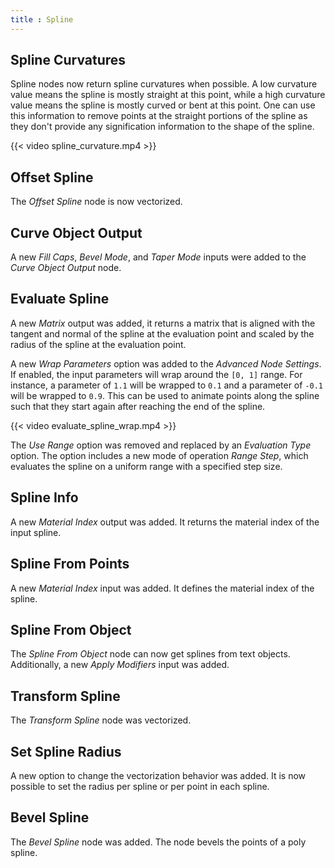 ```yaml
---
title : Spline
---
```


## Spline Curvatures

Spline nodes now return spline curvatures when possible. A low curvature value
means the spline is mostly straight at this point, while a high curvature value
means the spline is mostly curved or bent at this point. One can use this
information to remove points at the straight portions of the spline as they
don't provide any signification information to the shape of the spline.

{{< video spline_curvature.mp4 >}}

## Offset Spline

The *Offset Spline* node is now vectorized.

## Curve Object Output

A new *Fill Caps*, *Bevel Mode*, and *Taper Mode* inputs were added to the
*Curve Object Output* node.

## Evaluate Spline

A new *Matrix* output was added, it returns a matrix that is aligned with the
tangent and normal of the spline at the evaluation point and scaled by the
radius of the spline at the evaluation point.

A new *Wrap Parameters* option was added to the *Advanced Node Settings*. If
enabled, the input parameters will wrap around the `[0, 1]` range. For instance,
a parameter of `1.1` will be wrapped to `0.1` and a parameter of `-0.1` will be
wrapped to `0.9`. This can be used to animate points along the spline such that
they start again after reaching the end of the spline.

{{< video evaluate_spline_wrap.mp4 >}}

The *Use Range* option was removed and replaced by an *Evaluation Type* option.
The option includes a new mode of operation *Range Step*, which evaluates the
spline on a uniform range with a specified step size.

## Spline Info

A new *Material Index* output was added. It returns the material index of the
input spline.

## Spline From Points

A new *Material Index* input was added. It defines the material index of the
spline.

## Spline From Object

The *Spline From Object* node can now get splines from text objects.
Additionally, a new *Apply Modifiers* input was added.

## Transform Spline

The *Transform Spline* node was vectorized.

## Set Spline Radius

A new option to change the vectorization behavior was added. It is now possible
to set the radius per spline or per point in each spline.

## Bevel Spline

The *Bevel Spline* node was added. The node bevels the points of a poly spline.
